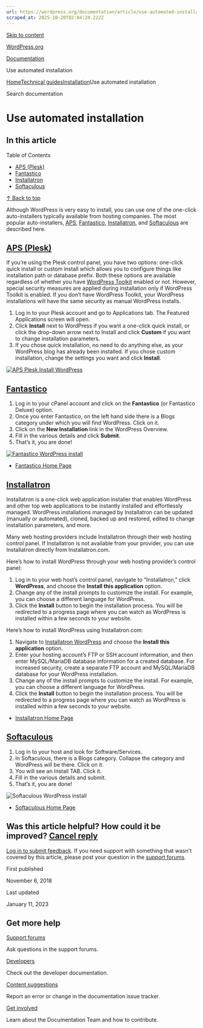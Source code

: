 ```yaml
---
url: https://wordpress.org/documentation/article/use-automated-installation
scraped_at: 2025-10-20T02:04:20.222Z
---
```


[Skip to content](https://wordpress.org/documentation/article/use-automated-installation/#wp--skip-link--target)

[WordPress.org](https://wordpress.org/)

[Documentation](https://wordpress.org/documentation)

Use automated installation

[Home](https://wordpress.org/documentation)[Technical guides](https://wordpress.org/documentation/technical-guides/)[Installation](https://wordpress.org/documentation/category/installation/)Use automated installation

Search documentation

# Use automated installation

## In this article

Table of Contents

- [APS (Plesk)](https://wordpress.org/documentation/article/use-automated-installation/#aps-plesk)
- [Fantastico](https://wordpress.org/documentation/article/use-automated-installation/#fantastico)
- [Installatron](https://wordpress.org/documentation/article/use-automated-installation/#installatron)
- [Softaculous](https://wordpress.org/documentation/article/use-automated-installation/#softaculous)

[↑ Back to top](https://wordpress.org/documentation/article/use-automated-installation/#wp--skip-link--target)

Although WordPress is very easy to install, you can use one of the one-click auto-installers typically available from hosting companies. The most popular auto-installers, [APS](https://codex.wordpress.org/Installing_WordPress#APS_.28Plesk.29), [Fantastico](https://codex.wordpress.org/Installing_WordPress#Fantastico), [Installatron](https://codex.wordpress.org/Installing_WordPress#Installatron), and [Softaculous](https://codex.wordpress.org/Installing_WordPress#Softaculous) are described here.

## [APS (Plesk)](https://wordpress.org/documentation/article/use-automated-installation/\#aps-plesk)

If you’re using the Plesk control panel, you have two options: one-click quick install or custom install which allows you to configure things like installation path or database prefix. Both these options are available regardless of whether you have [WordPress Toolkit](http://www.plesk.com/#solutions) enabled or not. However, special security measures are applied during installation only if WordPress Toolkit is enabled. If you don’t have WordPress Toolkit, your WordPress installations will have the same security as manual WordPress installs.

1. Log in to your Plesk account and go to Applications tab. The Featured Applications screen will open.
2. Click **Install** next to WordPress if you want a one-click quick install, or click the drop-down arrow next to Install and click **Custom** if you want to change installation parameters.
3. If you chose quick installation, no need to do anything else, as your WordPress blog has already been installed. If you chose custom installation, change the settings you want and click **Install**.

[![APS Plesk Install WordPress](https://wordpress.org/documentation/files/2018/11/plesk-aps-1-768x307.png)](https://wordpress.org/documentation/files/2018/11/plesk-aps-1-768x307.png)

## [Fantastico](https://wordpress.org/documentation/article/use-automated-installation/\#fantastico)

1. Log in to your cPanel account and click on the **Fantastico** (or Fantastico Deluxe) option.
2. Once you enter Fantastico, on the left hand side there is a Blogs category under which you will find WordPress. Click on it.
3. Click on the **New Installation** link in the WordPress Overview.
4. Fill in the various details and click **Submit**.
5. That’s it, you are done!

[![Fantastico WordPress install](https://i0.wp.com/wordpress.org/documentation/files/2018/11/fant.jpg?fit=400%2C205&ssl=1)](https://i0.wp.com/wordpress.org/documentation/files/2018/11/fant.jpg?fit=400%2C205&ssl=1)

- [Fantastico Home Page](http://www.netenberg.com/fantastico.php)

## [Installatron](https://wordpress.org/documentation/article/use-automated-installation/\#installatron)

Installatron is a one-click web application installer that enables WordPress and other top web applications to be instantly installed and effortlessly managed. WordPress installations managed by Installatron can be updated (manually or automated), cloned, backed up and restored, edited to change installation parameters, and more.

Many web hosting providers include Installatron through their web hosting control panel. If Installatron is not available from your provider, you can use Installatron directly from Installatron.com.

Here’s how to install WordPress through your web hosting provider’s control panel:

1. Log in to your web host’s control panel, navigate to “Installatron,” click **WordPress**, and choose the **Install this application** option.
2. Change any of the install prompts to customize the install. For example, you can choose a different language for WordPress.
3. Click the **Install** button to begin the installation process. You will be redirected to a progress page where you can watch as WordPress is installed within a few seconds to your website.

Here’s how to install WordPress using Installatron.com:

1. Navigate to [Installatron WordPress](http://installatron.com/wordpress) and choose the **Install this application** option.
2. Enter your hosting account’s FTP or SSH account information, and then enter MySQL/MariaDB database information for a created database. For increased security, create a separate FTP account and MySQL/MariaDB database for your WordPress installation.
3. Change any of the install prompts to customize the install. For example, you can choose a different language for WordPress.
4. Click the **Install** button to begin the installation process. You will be redirected to a progress page where you can watch as WordPress is installed within a few seconds to your website.

- [Installatron Home Page](http://www.installatron.com/)

## [Softaculous](https://wordpress.org/documentation/article/use-automated-installation/\#softaculous)

1. Log in to your host and look for Software/Services.
2. In Softaculous, there is a Blogs category. Collapse the category and WordPress will be there. Click on it.
3. You will see an Install TAB. Click it.
4. Fill in the various details and submit.
5. That’s it, you are done!

![Softaculous WordPress install](https://i2.wp.com/wordpress.org/documentation/files/2018/11/soft.jpg?fit=400%2C294&ssl=1)

- [Softaculous Home Page](http://www.softaculous.com/)

## Was this article helpful? How could it be improved? [Cancel reply](https://wordpress.org/documentation/article/use-automated-installation/\#respond)

[Log in to submit feedback](https://login.wordpress.org/?redirect_to=https%3A%2F%2Fwordpress.org%2Fdocumentation%2Farticle%2Fuse-automated-installation%2F&locale=en_US). If you need support with something that wasn't covered by this article, please post your question in the [support forums](https://wordpress.org/support/forums/).

First published

November 6, 2018

Last updated

January 11, 2023

## Get more help

[Support forums](https://wordpress.org/support/forums/)

Ask questions in the support forums.

[Developers](https://developer.wordpress.org/)

Check out the developer documentation.

[Content suggestions](https://github.com/WordPress/Documentation-Issue-Tracker/issues)

Report an error or change in the documentation issue tracker.

[Get involved](https://make.wordpress.org/docs/)

Learn about the Documentation Team and how to contribute.
